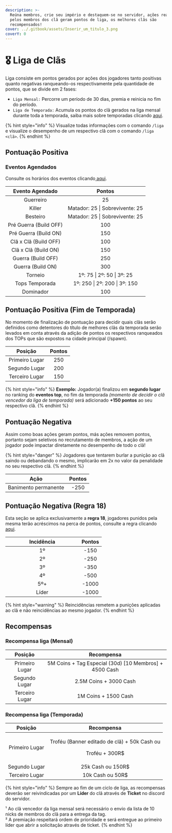 ```yaml
---
description: >-
  Reúna membros, crie seu império e destaquem-se no servidor, ações realizadas
  pelos membros dos clã geram pontos de liga, os melhores clãs são
  recompensados!
cover: ../.gitbook/assets/Inserir_um_titulo_3.png
coverY: 0
---
```


# 🎖️ Liga de Clãs

Liga consiste em pontos gerados por ações dos jogadores tanto positivas quanto negativas ranqueando-os respectivamente pela quantidade de pontos, que se divide em 2 fases:

* `Liga Mensal:` Percorre um período de 30 dias, premia e reinicia no fim do período.
* `Liga de Temporada:` Acumula os pontos do clã gerados na liga mensal durante toda a temporada, saiba mais sobre temporadas clicando [aqui](https://wiki.rederevo.com/sistemas/sistema-de-temporadas).

{% hint style="info" %}
Visualize todas informações com o comando `/liga` e visualize o desempenho de um respectivo clã com o comando `/liga <clã>`.
{% endhint %}

## Pontuação Positiva

### Eventos Agendados

Consulte os horários dos eventos clicando[ aqui](https://wiki.rederevo.com/eventos/agenda-de-eventos).

|     Evento Agendado    |              Pontos              |
| :--------------------: | :------------------------------: |
|        Guerreiro       |                25                |
|         Killer         |  Matador: 25 \| Sobrevivente: 25 |
|        Besteiro        |  Matador: 25 \| Sobrevivente: 25 |
| Pré Guerra (Build OFF) |                100               |
|  Pré Guerra (Build ON) |                150               |
|  Clã x Clã (Build OFF) |                100               |
|  Clã x Clã (Build ON)  |                150               |
|   Guerra (Build OFF)   |                250               |
|    Guerra (Build ON)   |                300               |
|         Torneio        |    1º: 75 \| 2º: 50 \| 3º: 25    |
|     Tops Temporada     |  1º: 250 \| 2º: 200 \| 3º: 150   |
|        Dominador       |                100               |

## Pontuação Positiva (Fim de Temporada)

No momento de finalização de pontuação para decidir quais clãs serão definidos como detentores do título de melhores clãs da temporada serão levados em conta através da adição de pontos os respectivos ranqueados dos TOPs que são expostos na cidade principal (/spawn).

|     Posição    | Pontos |
| :------------: | :----: |
| Primeiro Lugar |   250  |
|  Segundo Lugar |   200  |
| Terceiro Lugar |   150  |

{% hint style="info" %}
**Exemplo:** Jogador(a) finalizou em **segundo lugar** no ranking do **eventos top**, no fim da temporada _(momento de decidir o clã vencedor da liga de temporada)_ será adicionado **+150 pontos** ao seu respectivo clã.
{% endhint %}

## Pontuação Negativa

Assim como boas ações geram pontos, más ações removem pontos, portanto sejam seletivos no recrutamento de membros, a ação de um jogador pode impactar diretamente no desempenho de todo o clã!

{% hint style="danger" %}
Jogadores que tentarem burlar a punição ao clã saindo ou debandando o mesmo, implicarão em 2x no valor da penalidade no seu respectivo clã.
{% endhint %}

|         Ação         | Pontos |
| :------------------: | :----: |
| Banimento permanente |  -250  |

## Pontuação Negativa (Regra 18)

Esta seção se aplica exclusivamente a **regra 18**, jogadores punidos pela mesma terão acréscimos na perca de pontos, consulte a regra clicando [aqui](https://wiki.rederevo.com/regras/jogabilidade#01-7).&#x20;

<table><thead><tr><th width="214.12972630246333" align="center">Incidência</th><th align="center">Pontos</th></tr></thead><tbody><tr><td align="center">1º</td><td align="center">-150</td></tr><tr><td align="center">2º</td><td align="center">-250</td></tr><tr><td align="center">3º</td><td align="center">-350</td></tr><tr><td align="center">4º</td><td align="center">-500</td></tr><tr><td align="center">5º+</td><td align="center">-1000</td></tr><tr><td align="center">Líder</td><td align="center">-1000</td></tr></tbody></table>

{% hint style="warning" %}
Reincidências remetem a punições aplicadas ao clã e não reincidências ao mesmo jogador.
{% endhint %}

## Recompensas

### Recompensa liga (Mensal)

|     Posição    |                        Recompensa                       |
| :------------: | :-----------------------------------------------------: |
| Primeiro Lugar | 5M Coins + Tag Especial (30d) \[10 Membros] + 4500 Cash |
|  Segundo Lugar |                  2.5M Coins + 3000 Cash                 |
| Terceiro Lugar |                   1M Coins + 1500 Cash                  |

### Recompensa liga (Temporada)

|     Posição    |                                 Recompensa                                |
| :------------: | :-----------------------------------------------------------------------: |
| Primeiro Lugar | <p>Troféu (Banner editado de clã) + 50k Cash ou </p><p>Troféu + 300R$</p> |
|  Segundo Lugar |                             25k Cash ou 150R$                             |
| Terceiro Lugar |                              10k Cash ou 50R$                             |

{% hint style="info" %}
Sempre ao fim de um ciclo de liga, as recompensas deverão ser reivindicadas por um **Líder** do clã através de **Ticket** no discord do servidor.&#x20;

¹ Ao clã vencedor da liga mensal será necessário o envio da lista de 10 nicks de membros do clã para a entrega da tag.\
² A premiação respeitará ordem de prioridade e será entregue ao primeiro líder que abrir a solicitação através de ticket.
{% endhint %}

